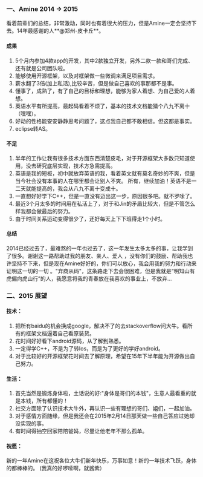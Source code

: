 ### 一、Amine 2014 -> 2015
看着前辈们的总结，非常激动，同时也有着很大的压力，但是Amine一定会坚持下去。14年最感谢的人**@郑州-皮卡丘**。  
#### 成果
1. 5个月内参加4款app的开发，其中2款独立开发，另外二款一款和哥们完成、还有就是公司团队啦。  
2. 能够使用开源框架，以及对框架做一些微调来满足项目需求。   
3. 薪水翻了3倍(加上私活),比较辛苦，但是做自己喜欢的事那都不是事。  
4. 懂事了，成熟了，有了自己的目标和理想，能够为家人着想、为自己爱的人着想。  
5. 英语水平有所提高，最起码看着不烦了，基本的技术文档能猜个八九不离十（嘿嘿）。  
6. 好动的性格能安安静静思考问题了，这点我自己都不敢相信。但这都是事实。
7. eclipse转AS。
#### 不足
  1. 半年的工作让我有很多技术方面东西清楚皮毛，对于开源框架大多数只知道使用，没去研究底层实现，技术方急需提高。
  2. 英语是我的短板，初中就放弃英语的我，看着英文就有莫名奇妙的不爽，但是当今社会没有本事的人在哪里都会让别人不爽。
     所有，继续加油！英语不是一二天就能提高的，我会从八九不离十变成十。
  3. 一直想好好学下C++，但是一直没有迈出这一步，原因很多吧。就不罗嗦了。
  4. 最近3个月太多的时间用在私活上了，对于和Jin的矛盾比较大，但是不管怎么样我都会做最后的努力。
  5. 由于时间关系运动变得很少了，还好每天上下下班得走1个小时。
#### 总结
  2014已经过去了，最难熬的一年也过去了，这一年发生太多太多的事，让我学到了很多。谢谢这一路帮助过我的朋友、亲人、爱人
  ，没有你们的鼓励、帮助我也许坚持不下来，但是现在Amine好好的，你们可以放心，我会用我的努力和行动来证明这一切的一切
  。"弃商从码"，这条路走下去会很困难，但是我就是“明知山有虎偏向虎山行”的人，我愿意将我的青春放在我喜欢的事业上，不放弃...
  
### 二、2015 展望
#### 技术：
  1. 把所有baidu的机会换成google，解决不了的去stackoverflow问大牛。看所有的框架文档逼着自己看原装货。
  2. 花时间好好看下android源码，从了解到熟悉。
  3. 一定得学C++，不是为了转Ios，而是为了更好的学好android。
  4. 对于比较好的开源框架花时间去了解原理，希望在15年下半年能为开源做出自己努力。
#### 生活：
  1. 首先当然是锻炼身体啦，土话说的好:"身体是哥们的本钱"，生意人最看重的就是本钱，所有都懂的！
  2. 社交方面除了认识技术大牛外，再认识一些有理想的哥们、姐们，一起加油。
  3. 对于感情方面随缘，但是我还会在2015年2月14日那天做一些自己答应过她却没实现的事。
  4. 有时间得抽空回家陪陪爸妈，尽量让他老年不那么孤单。
#### 祝愿：
   新的一年Amine在这祝各位大牛们新年快乐，万事如意！新的一年技术飞跃，身体的都棒棒的。
   (我真的好啰嗦啊，就酱紫）
  
